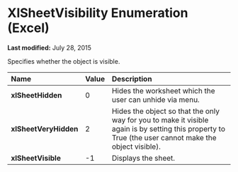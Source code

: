 
# XlSheetVisibility Enumeration (Excel)

 **Last modified:** July 28, 2015

Specifies whether the object is visible.


|**Name**|**Value**|**Description**|
|:-----|:-----|:-----|
| **xlSheetHidden**|0|Hides the worksheet which the user can unhide via menu.|
| **xlSheetVeryHidden**|2|Hides the object so that the only way for you to make it visible again is by setting this property to True (the user cannot make the object visible).|
| **xlSheetVisible**|-1|Displays the sheet.|
